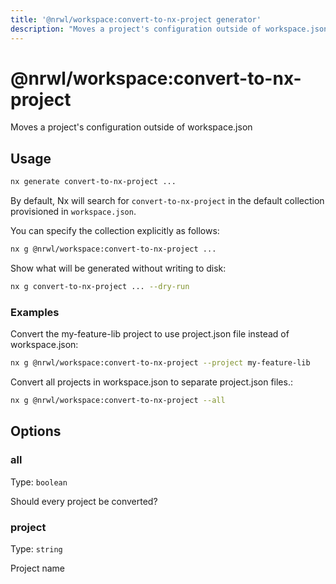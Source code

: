 ```yaml
---
title: '@nrwl/workspace:convert-to-nx-project generator'
description: "Moves a project's configuration outside of workspace.json"
---
```


# @nrwl/workspace:convert-to-nx-project

Moves a project's configuration outside of workspace.json

## Usage

```bash
nx generate convert-to-nx-project ...
```

By default, Nx will search for `convert-to-nx-project` in the default collection provisioned in `workspace.json`.

You can specify the collection explicitly as follows:

```bash
nx g @nrwl/workspace:convert-to-nx-project ...
```

Show what will be generated without writing to disk:

```bash
nx g convert-to-nx-project ... --dry-run
```

### Examples

Convert the my-feature-lib project to use project.json file instead of workspace.json:

```bash
nx g @nrwl/workspace:convert-to-nx-project --project my-feature-lib
```

Convert all projects in workspace.json to separate project.json files.:

```bash
nx g @nrwl/workspace:convert-to-nx-project --all
```

## Options

### all

Type: `boolean`

Should every project be converted?

### project

Type: `string`

Project name
